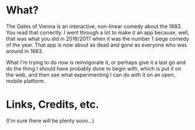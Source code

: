 # What?

The Gates of Vienna is an interactive, non-linear comedy about the 1683. You read that correctly. I went through a lot to make it an app because, well, that was what you did in 2016/2017 when it was the number 1 siege comedy of the year. That app is now about as dead and gone as everyone who was around in 1683.

What I'm trying to do now is reinvigorate it, or perhaps give it a last go and do the thing I should have probably done to begin with, which is put it on the web, and then see what experimenting I can do with it on an open, mobile platform.

# Links, Credits, etc.

(I'm sure there will be plenty soon...)
